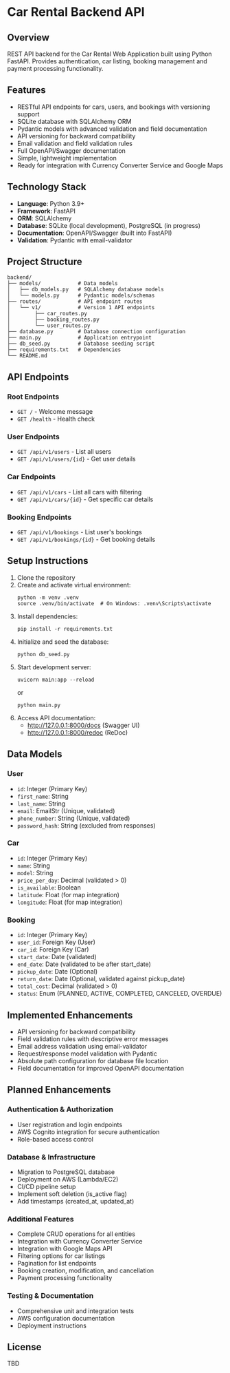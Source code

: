 # Car Rental Backend API

## Overview
REST API backend for the Car Rental Web Application built using Python FastAPI. Provides authentication, car listing, booking management and payment processing functionality.

## Features
- RESTful API endpoints for cars, users, and bookings with versioning support
- SQLite database with SQLAlchemy ORM
- Pydantic models with advanced validation and field documentation
- API versioning for backward compatibility
- Email validation and field validation rules
- Full OpenAPI/Swagger documentation
- Simple, lightweight implementation 
- Ready for integration with Currency Converter Service and Google Maps

## Technology Stack
- **Language**: Python 3.9+
- **Framework**: FastAPI
- **ORM**: SQLAlchemy
- **Database**: SQLite (local development), PostgreSQL (in progress)
- **Documentation**: OpenAPI/Swagger (built into FastAPI)
- **Validation**: Pydantic with email-validator

## Project Structure
```
backend/
├── models/            # Data models
│   ├── db_models.py   # SQLAlchemy database models
│   └── models.py      # Pydantic models/schemas
├── routes/            # API endpoint routes
│   └── v1/            # Version 1 API endpoints
│        ├── car_routes.py
│        ├── booking_routes.py
│        └── user_routes.py
├── database.py        # Database connection configuration
├── main.py            # Application entrypoint
├── db_seed.py         # Database seeding script
├── requirements.txt   # Dependencies
└── README.md
```

## API Endpoints

### Root Endpoints
- `GET /` - Welcome message
- `GET /health` - Health check

### User Endpoints
<!-- - `POST /api/v1/register` - Register new user
- `POST /api/v1/login` - User login -->
- `GET /api/v1/users` - List all users 
- `GET /api/v1/users/{id}` - Get user details

### Car Endpoints
- `GET /api/v1/cars` - List all cars with filtering
- `GET /api/v1/cars/{id}` - Get specific car details

### Booking Endpoints
- `GET /api/v1/bookings` - List user's bookings
- `GET /api/v1/bookings/{id}` - Get booking details
<!-- - `POST /api/v1/bookings` - Create new booking
- `PUT /api/v1/bookings/{id}` - Update booking
- `DELETE /api/v1/bookings/{id}` - Cancel booking -->

## Setup Instructions
1. Clone the repository
2. Create and activate virtual environment:
   ```
   python -m venv .venv
   source .venv/bin/activate  # On Windows: .venv\Scripts\activate
   ```
3. Install dependencies:
   ```
   pip install -r requirements.txt
   ```
4. Initialize and seed the database:
   ```
   python db_seed.py
   ```
5. Start development server:
   ```
   uvicorn main:app --reload
   ```
   or
   ```
   python main.py
   ```
6. Access API documentation:
   - http://127.0.0.1:8000/docs (Swagger UI)
   - http://127.0.0.1:8000/redoc (ReDoc)

## Data Models

### User
- `id`: Integer (Primary Key)
- `first_name`: String
- `last_name`: String
- `email`: EmailStr (Unique, validated)
- `phone_number`: String (Unique, validated)
- `password_hash`: String (excluded from responses)

### Car
- `id`: Integer (Primary Key)
- `name`: String
- `model`: String
- `price_per_day`: Decimal (validated > 0)
- `is_available`: Boolean
- `latitude`: Float (for map integration)
- `longitude`: Float (for map integration)

### Booking
- `id`: Integer (Primary Key)
- `user_id`: Foreign Key (User)
- `car_id`: Foreign Key (Car)
- `start_date`: Date (validated)
- `end_date`: Date (validated to be after start_date)
- `pickup_date`: Date (Optional)
- `return_date`: Date (Optional, validated against pickup_date)
- `total_cost`: Decimal (validated > 0)
- `status`: Enum (PLANNED, ACTIVE, COMPLETED, CANCELED, OVERDUE)

## Implemented Enhancements

- API versioning for backward compatibility
- Field validation rules with descriptive error messages
- Email address validation using email-validator
- Request/response model validation with Pydantic
- Absolute path configuration for database file location
- Field documentation for improved OpenAPI documentation

## Planned Enhancements

### Authentication & Authorization
- User registration and login endpoints
- AWS Cognito integration for secure authentication
- Role-based access control

### Database & Infrastructure
- Migration to PostgreSQL database
- Deployment on AWS (Lambda/EC2)
- CI/CD pipeline setup
- Implement soft deletion (is_active flag)
- Add timestamps (created_at, updated_at)

### Additional Features
- Complete CRUD operations for all entities
- Integration with Currency Converter Service
- Integration with Google Maps API
- Filtering options for car listings
- Pagination for list endpoints
- Booking creation, modification, and cancellation
- Payment processing functionality

### Testing & Documentation
- Comprehensive unit and integration tests
- AWS configuration documentation
- Deployment instructions

## License
TBD